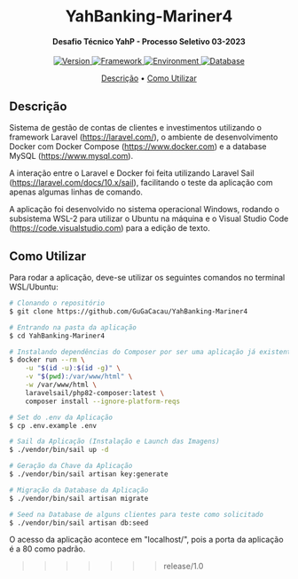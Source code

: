 <h1 align="center">
  YahBanking-Mariner4
  <br>
</h1>

<h4 align="center">Desafio Técnico YahP - Processo Seletivo 03-2023</h4>

<p align="center">
  <a href="https://github.com/GuGaCacau/YahBanking-Mariner4y">
    <img src="https://img.shields.io/badge/version-1.0-9cf" alt="Version">
  </a>
  <a href="https://laravel.com">
    <img src="https://img.shields.io/badge/framework-laravel-red" alt="Framework">
  </a>
  <a href="https://www.docker.com">
    <img src="https://img.shields.io/badge/environment-docker-blue" alt="Environment">
  </a>
  <a href="https://www.mysql.com">
    <img src="https://img.shields.io/badge/database-mysql-green" alt="Database">
  </a>
  
</p>

<p align="center">
  <a href="#descrição">Descrição</a> •
  <a href="#como-utilizar">Como Utilizar</a>
</p>

## Descrição

Sistema de gestão de contas de clientes e investimentos utilizando o framework Laravel (https://laravel.com/), o ambiente de desenvolvimento Docker com Docker Compose (https://www.docker.com) e a database MySQL (https://www.mysql.com).

A interação entre o Laravel e Docker foi feita utilizando Laravel Sail (https://laravel.com/docs/10.x/sail), facilitando o teste da aplicação com apenas algumas linhas de comando.

A aplicação foi desenvolvido no sistema operacional Windows, rodando o subsistema WSL-2 para utilizar o Ubuntu na máquina e o Visual Studio Code (https://code.visualstudio.com) para a edição de texto.

## Como Utilizar

Para rodar a aplicação, deve-se utilizar os seguintes comandos no terminal WSL/Ubuntu:

```bash
# Clonando o repositório
$ git clone https://github.com/GuGaCacau/YahBanking-Mariner4

# Entrando na pasta da aplicação
$ cd YahBanking-Mariner4

# Instalando dependências do Composer por ser uma aplicação já existente
$ docker run --rm \
    -u "$(id -u):$(id -g)" \
    -v "$(pwd):/var/www/html" \
    -w /var/www/html \
    laravelsail/php82-composer:latest \
    composer install --ignore-platform-reqs

# Set do .env da Aplicação
$ cp .env.example .env

# Sail da Aplicação (Instalação e Launch das Imagens)
$ ./vendor/bin/sail up -d

# Geração da Chave da Aplicação
$ ./vendor/bin/sail artisan key:generate

# Migração da Database da Aplicação
$ ./vendor/bin/sail artisan migrate 

# Seed na Database de alguns clientes para teste como solicitado
$ ./vendor/bin/sail artisan db:seed
```

O acesso da aplicação acontece em "localhost/", pois a porta da aplicação é a 80 como padrão.
>>>>>>> release/1.0

